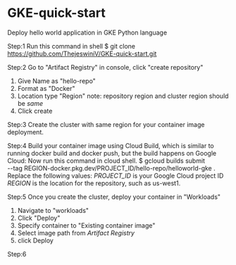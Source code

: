 # GKE-quick-start
Deploy hello world application in GKE
Python language

Step:1 
Run this command in shell
 $ git clone https://github.com/ThejeswiniV/GKE-quick-start.git

Step:2
Go to "Artifact Registry" in console, click "create repository"
 1. Give Name as "hello-repo"
 2. Format as "Docker"
 3. Location type "Region"
    note: repository region and cluster region should be *same*
 4. Click create

Step:3
Create the cluster with same region for your container image deployment.

Step:4
Build your container image using Cloud Build, which is similar to running docker build and docker push, but the build happens on Google Cloud:
Now run this command in cloud shell.
 $ gcloud builds submit \
  --tag REGION-docker.pkg.dev/PROJECT_ID/hello-repo/helloworld-gke .
Replace the following values:
*PROJECT_ID* is your Google Cloud project ID
*REGION* is the location for the repository, such as us-west1.

Step:5
Once you create the cluster, deploy your container in "Workloads"
 1. Navigate to "workloads" 
 2. Click "Deploy"
 3. Specify container to "Existing container image"
 4. Select image path from *Artifact Registry*
 5. click Deploy
 
Step:6


